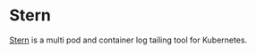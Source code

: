 # Stern

[Stern](https://github.com/stern/stern) is a multi pod and container log tailing tool for Kubernetes.
